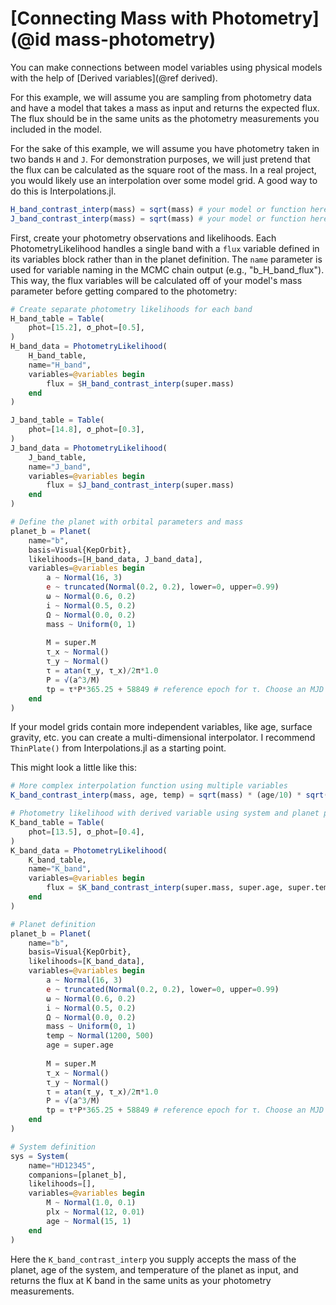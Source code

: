 #  [Connecting Mass with Photometry] (@id mass-photometry)

You can make connections between model variables using physical models with the help of [Derived variables](@ref derived).

For this example, we will assume you are sampling from photometry data and have a model that takes a mass as input and returns the expected flux. The flux should be in the same units as the photometry measurements you included in the model.

For the sake of this example, we will assume you have photometry taken in two bands `H` and `J`. For demonstration purposes, we will just pretend that the flux can be calculated as the square root of the mass. In a real project, you would likely use an interpolation over some model grid. A good way to do this is Interpolations.jl.
```julia
H_band_contrast_interp(mass) = sqrt(mass) # your model or function here
J_band_contrast_interp(mass) = sqrt(mass) # your model or function here
```

First, create your photometry observations and likelihoods. Each PhotometryLikelihood handles a single band with a `flux` variable defined in its variables block rather than in the planet definition. The `name` parameter is used for variable naming in the MCMC chain output (e.g., "b_H_band_flux"). This way, the flux variables will be calculated off of your model's mass parameter before getting compared to the photometry:
```julia
# Create separate photometry likelihoods for each band
H_band_table = Table(
    phot=[15.2], σ_phot=[0.5],
)
H_band_data = PhotometryLikelihood(
    H_band_table,
    name="H_band",
    variables=@variables begin
        flux = $H_band_contrast_interp(super.mass)
    end
)

J_band_table = Table(
    phot=[14.8], σ_phot=[0.3],
)
J_band_data = PhotometryLikelihood(
    J_band_table,
    name="J_band", 
    variables=@variables begin
        flux = $J_band_contrast_interp(super.mass)
    end
)

# Define the planet with orbital parameters and mass
planet_b = Planet(
    name="b",
    basis=Visual{KepOrbit},
    likelihoods=[H_band_data, J_band_data],
    variables=@variables begin
        a ~ Normal(16, 3)
        e ~ truncated(Normal(0.2, 0.2), lower=0, upper=0.99)
        ω ~ Normal(0.6, 0.2)
        i ~ Normal(0.5, 0.2)
        Ω ~ Normal(0.0, 0.2)
        mass ~ Uniform(0, 1)
        
        M = super.M
        τ_x ~ Normal()
        τ_y ~ Normal()
        τ = atan(τ_y, τ_x)/2π*1.0
        P = √(a^3/M)
        tp = τ*P*365.25 + 58849 # reference epoch for τ. Choose an MJD date near your data.
    end
)
```

If your model grids contain more independent variables, like age, surface gravity, etc. you can create a multi-dimensional interpolator. I recommend `ThinPlate()` from Interpolations.jl as a starting point.

This might look a little like this:
```julia
# More complex interpolation function using multiple variables
K_band_contrast_interp(mass, age, temp) = sqrt(mass) * (age/10) * sqrt(temp/1000)

# Photometry likelihood with derived variable using system and planet properties
K_band_table = Table(
    phot=[13.5], σ_phot=[0.4],
)
K_band_data = PhotometryLikelihood(
    K_band_table,
    name="K_band",
    variables=@variables begin
        flux = $K_band_contrast_interp(super.mass, super.age, super.temp)
    end
)

# Planet definition
planet_b = Planet(
    name="b", 
    basis=Visual{KepOrbit},
    likelihoods=[K_band_data],
    variables=@variables begin
        a ~ Normal(16, 3)
        e ~ truncated(Normal(0.2, 0.2), lower=0, upper=0.99)
        ω ~ Normal(0.6, 0.2)
        i ~ Normal(0.5, 0.2)
        Ω ~ Normal(0.0, 0.2)
        mass ~ Uniform(0, 1)
        temp ~ Normal(1200, 500)
        age = super.age
        
        M = super.M
        τ_x ~ Normal()
        τ_y ~ Normal()
        τ = atan(τ_y, τ_x)/2π*1.0
        P = √(a^3/M)
        tp = τ*P*365.25 + 58849 # reference epoch for τ. Choose an MJD date near your data.
    end
)

# System definition
sys = System(
    name="HD12345",
    companions=[planet_b],
    likelihoods=[],
    variables=@variables begin
        M ~ Normal(1.0, 0.1)
        plx ~ Normal(12, 0.01)
        age ~ Normal(15, 1)
    end
)
```
Here the `K_band_contrast_interp` you supply accepts the mass of the planet, age of the system, and temperature of the planet as input, and returns the flux at K band in the same units as your photometry measurements.
